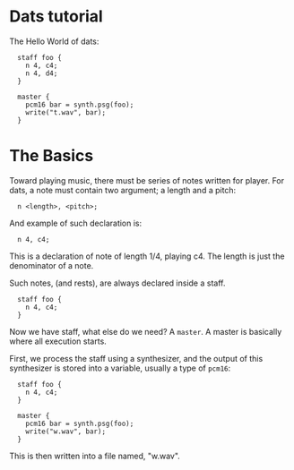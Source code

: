 # Dats tutorial

The Hello World of dats:

```
  staff foo {
    n 4, c4;
    n 4, d4;
  }

  master {
    pcm16 bar = synth.psg(foo);
    write("t.wav", bar);
  }
```
# The Basics

Toward playing music, there must be series of notes written for player.
For dats, a note must contain two argument; a length and a pitch:

```
  n <length>, <pitch>;
```

And example of such declaration is:
```
  n 4, c4;
```
This is a declaration of note of length 1/4, playing c4. The length
is just the denominator of a note.

Such notes, (and rests), are always declared inside a staff.

```
  staff foo {
    n 4, c4;
  }
```
Now we have staff, what else do we need? A `master`. A master is basically
where all execution starts.

First, we process the staff using a synthesizer, and the output of this synthesizer
is stored into a variable, usually a type of `pcm16`:

```
  staff foo {
    n 4, c4;
  }

  master {
    pcm16 bar = synth.psg(foo);
    write("w.wav", bar);
  }
```
This is then written into a file named, "w.wav".


